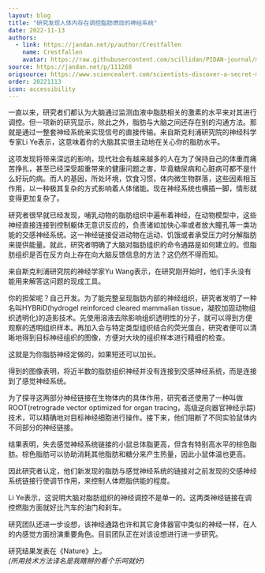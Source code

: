 ```yaml
---
layout: blog
title: "研究发现人体内存在调控脂肪燃烧的神经系统"
date: 2022-11-13
authors:
  - link: https://jandan.net/p/author/Crestfallen
    name: Crestfallen
    avatar: https://raw.githubusercontent.com/scillidan/PIDAN-journal/main/asset/yafa.png
source: https://jandan.net/p/111268
origsource: https://www.sciencealert.com/scientists-discover-a-secret-messenger-between-fat-and-the-brain
order: 20221113
icon: accessibility
---
```


一直以来，研究者们都认为大脑通过监测血液中脂肪相关的激素的水平来对其进行调控。但一项新的研究显示，除此之外，脂肪与大脑之间还存在别的沟通方法。那就是通过一整套神经系统来实现信号的直接传输。来自斯克利浦研究院的神经科学专家Li Ye表示，这意味着你的大脑其实很主动地在关心你的脂肪水平。

这项发现将带来深远的影响，现代社会有越来越多的人在为了保持自己的体重而痛苦挣扎，甚至已经深受超重带来的健康问题之害，毕竟糖尿病和心脏病可都不是什么好玩的病。而人的基因，所处环境，饮食习惯，体内微生物群落，这些因素相互作用，以一种极其复杂的方式影响着人体储能。现在神经系统也横插一脚，情形就变得更加复杂了。

研究者很早就已经发现，哺乳动物的脂肪组织中遍布着神经，在动物模型中，这些神经直接连接到控制躯体无意识反应的，负责诸如加快心率或者放大瞳孔等一类功能的交感神经系统。这一神经链接促进动物在运动、饥饿或者承受压力时分解脂肪来提供能量。就此，研究者明确了大脑对脂肪组织的命令通路是如何建立的。但脂肪组织是否在反方向上存在向大脑反馈信息的方法？这仍然不得而知。

来自斯克利浦研究院的神经学家Yu Wang表示，在研究刚开始时，他们手头没有能用来解答这问题的现成工具。

你的担架呢？自己开发。为了能完整呈现脂肪内部的神经组织，研究者发明了一种名叫HYBRiD(hydrogel reinforced cleared mammalian tissue，凝胶加固动物组织透明化)的造影技术。先使用溶液去除影响组织透明性的分子，就可以得到方便观察的透明组织样本。再加入会与特定类型组织结合的荧光蛋白，研究者便可以清晰地得到目标神经组织的图像，方便对大块的组织样本进行精细的检查。

这就是为你脂肪神经定做的，如果短还可以加长。

得到的图像表明，将近半数的脂肪组织神经并没有连接到交感神经系统，而是连接到了感觉神经系统。

为了探寻这两部分神经链接在生物体内的具体作用，研究者还使用了一种叫做ROOT(retrograde vector optimized for organ tracing，高级逆向器官神经示踪)技术，可以精确地对目标神经细胞进行操作。接下来，他们阻断了不同实验鼠体内不同部分的神经链接。

结果表明，失去感觉神经系统链接的小鼠总体脂更高，但含有特别高水平的棕色脂肪。棕色脂肪可以协助消耗其他脂肪和糖分来产生热量，因此小鼠体温也更高。

因此研究者认定，他们新发现的脂肪与感觉神经系统的链接对之前发现的交感神经系统链接行使调节作用，来控制人体燃脂供能的程度。

Li Ye表示，这说明大脑对脂肪组织的神经调控不是单一的。这两类神经链接在调控燃脂方面就好比汽车的油门和刹车。

研究团队还进一步设想，该神经通路也许和其它身体器官中类似的神经一样，在人的内感觉方面扮演重要角色。目前团队正在对该设想进行进一步研究。

研究结果发表在《Nature》上。  
*(所用技术方法译名是我瞎掰的看个乐呵就好)*